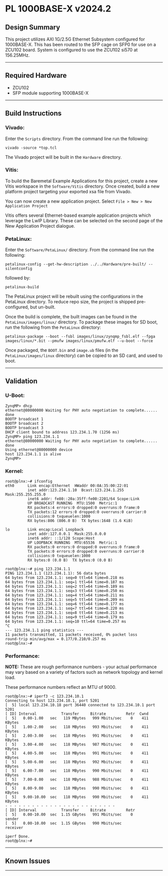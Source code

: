 # PL 1000BASE-X v2024.2

## **Design Summary**

This project utilizes AXI 1G/2.5G Ethernet Subsystem configured for 1000BASE-X. This has been routed to the SFP cage on SFP0 for use on a ZCU102 board. System is configured to use the ZCU102 si570 at 156.25MHz.

---

## **Required Hardware**

- ZCU102
- SFP module supporting 1000BASE-X

---

## **Build Instructions**

### **Vivado:**

Enter the `Scripts` directory. From the command line run the following:

`vivado -source *top.tcl`

The Vivado project will be built in the `Hardware` directory.

### **Vitis**:

To build the Baremetal Example Applications for this project, create a new Vitis workspace in the `Software/Vitis` directory. Once created, build a new platform project targeting your exported xsa file from Vivado.

You can now create a new application project. Select `File > New > New Application Project`

Vitis offers several Ethernet-based example application projects which leverage the LwIP Library. These can be selected on the second page of the New Application Project dialogue.

### **PetaLinux**:

Enter the `Software/PetaLinux/` directory. From the command line run the following:

`petalinux-config --get-hw-description ../../Hardware/pre-built/ --silentconfig`

followed by:

`petalinux-build`

The PetaLinux project will be rebuilt using the configurations in the PetaLinux directory. To reduce repo size, the project is shipped pre-configured, but un-built.

Once the build is complete, the built images can be found in the `PetaLinux/images/linux/`
directory. To package these images for SD boot, run the following from the `PetaLinux` directory:

`petalinux-package --boot --fsbl images/linux/zynqmp_fsbl.elf --fpga images/linux/*.bit --pmufw images/linux/pmufw.elf --u-boot --force`

Once packaged, the `BOOT.bin` and `image.ub` files (in the `PetaLinux/images/linux` directory) can be copied to an SD card, and used to boot.

---

## **Validation**

### **U-Boot:**
```
ZynqMP> dhcp
ethernet@80000000 Waiting for PHY auto negotiation to complete...... done
BOOTP broadcast 1
BOOTP broadcast 2
BOOTP broadcast 3
DHCP client bound to address 123.234.1.70 (1256 ms)
ZynqMP> ping 123.234.1.1
ethernet@80000000 Waiting for PHY auto negotiation to complete...... done
Using ethernet@80000000 device
host 123.234.1.1 is alive
ZynqMP>
```

### **Kernel:**
```
root@plnx:~# ifconfig
eth0      Link encap:Ethernet  HWaddr 00:0A:35:00:22:01
          inet addr:123.234.1.10  Bcast:123.234.1.255  Mask:255.255.255.0
          inet6 addr: fe80::20a:35ff:fe00:2201/64 Scope:Link
          UP BROADCAST RUNNING  MTU:1500  Metric:1
          RX packets:4 errors:0 dropped:0 overruns:0 frame:0
          TX packets:12 errors:0 dropped:0 overruns:0 carrier:0
          collisions:0 txqueuelen:1000
          RX bytes:806 (806.0 B)  TX bytes:1648 (1.6 KiB)

lo        Link encap:Local Loopback
          inet addr:127.0.0.1  Mask:255.0.0.0
          inet6 addr: ::1/128 Scope:Host
          UP LOOPBACK RUNNING  MTU:65536  Metric:1
          RX packets:0 errors:0 dropped:0 overruns:0 frame:0
          TX packets:0 errors:0 dropped:0 overruns:0 carrier:0
          collisions:0 txqueuelen:1000
          RX bytes:0 (0.0 B)  TX bytes:0 (0.0 B)

root@plnx:~# ping 123.234.1.1
PING 123.234.1.1 (123.234.1.1): 56 data bytes
64 bytes from 123.234.1.1: seq=0 ttl=64 time=0.218 ms
64 bytes from 123.234.1.1: seq=1 ttl=64 time=0.187 ms
64 bytes from 123.234.1.1: seq=2 ttl=64 time=0.189 ms
64 bytes from 123.234.1.1: seq=3 ttl=64 time=0.250 ms
64 bytes from 123.234.1.1: seq=4 ttl=64 time=0.211 ms
64 bytes from 123.234.1.1: seq=5 ttl=64 time=0.209 ms
64 bytes from 123.234.1.1: seq=6 ttl=64 time=0.177 ms
64 bytes from 123.234.1.1: seq=7 ttl=64 time=0.220 ms
64 bytes from 123.234.1.1: seq=8 ttl=64 time=0.213 ms
64 bytes from 123.234.1.1: seq=9 ttl=64 time=0.179 ms
64 bytes from 123.234.1.1: seq=10 ttl=64 time=0.257 ms
^C
--- 123.234.1.1 ping statistics ---
11 packets transmitted, 11 packets received, 0% packet loss
round-trip min/avg/max = 0.177/0.210/0.257 ms
root@plnx:~#
```
### **Performance:**
**NOTE:** These are rough performance numbers - your actual performance may vary based on a variety of factors such as network topology and kernel load.

These performance numbers reflect an MTU of 9000.
```
root@plnx:~# iperf3 -c 123.234.10.1
Connecting to host 123.234.10.1, port 5201
[  5] local 123.234.10.18 port 36440 connected to 123.234.10.1 port 5201
[ ID] Interval           Transfer     Bitrate         Retr  Cwnd
[  5]   0.00-1.00   sec   119 MBytes   999 Mbits/sec    0    411 KBytes
[  5]   1.00-2.00   sec   118 MBytes   993 Mbits/sec    0    411 KBytes
[  5]   2.00-3.00   sec   118 MBytes   991 Mbits/sec    0    411 KBytes
[  5]   3.00-4.00   sec   118 MBytes   987 Mbits/sec    0    411 KBytes
[  5]   4.00-5.00   sec   118 MBytes   991 Mbits/sec    0    411 KBytes
[  5]   5.00-6.00   sec   118 MBytes   992 Mbits/sec    0    411 KBytes
[  5]   6.00-7.00   sec   118 MBytes   990 Mbits/sec    0    411 KBytes
[  5]   7.00-8.00   sec   118 MBytes   988 Mbits/sec    0    411 KBytes
[  5]   8.00-9.00   sec   118 MBytes   990 Mbits/sec    0    411 KBytes
[  5]   9.00-10.00  sec   118 MBytes   990 Mbits/sec    0    411 KBytes
- - - - - - - - - - - - - - - - - - - - - - - - -
[ ID] Interval           Transfer     Bitrate         Retr
[  5]   0.00-10.00  sec  1.15 GBytes   991 Mbits/sec    0             sender
[  5]   0.00-10.00  sec  1.15 GBytes   990 Mbits/sec                  receiver

iperf Done.
root@plnx:~#
```
---

## **Known Issues**

---
